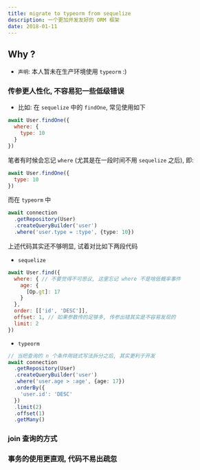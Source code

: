 ```yaml
---
title: migrate to typeorm from sequelize
description: 一个更加开发友好的 ORM 框架
date: 2018-01-11
---
```


## Why ?

- `声明`: 本人暂未在生产环境使用 `typeorm` :)

### 传参更人性化, 不容易犯一些低级错误

* 比如: 在 `sequelize` 中的 `findOne`, 常见使用如下

```js
await User.findOne({
  where: {
    type: 10
  }
})
```

笔者有时候会忘记 `where` (尤其是在一段时间不用 `sequelize` 之后), 即:

```js
await User.findOne({
  type: 10
})
```

而在 `typeorm` 中

```ts
await connection
  .getRepository(User)
  .createQueryBuilder('user')
  .where('user.type = :type', {type: 10})
```

上述代码其实还不够明显, 试着对比如下两段代码

* `sequelize`

```js
await User.find({
  where: { // 不要觉得不可思议, 这里忘记 where 不是啥低概率事件
    age: {
      [Op.gt]: 17
    }
  },
  order: [['id', 'DESC']],
  offset: 1, // 如果参数传的足够多, 传参出错其实是不容易发现的
  limit: 2
})
```

* `typeorm`

```ts
// 当把查询的 n 个条件用链式写法拆分之后, 其实更利于开发
await connection
  .getRepository(User)
  .createQueryBuilder('user')
  .where('user.age > :age', {age: 17})
  .orderBy({
    'user.id': 'DESC'
  })
  .limit(2)
  .offset(1)
  .getMany()
```

### join 查询的方式

### 事务的使用更直观, 代码不易出疏忽

